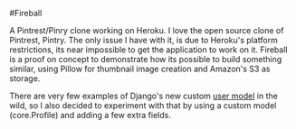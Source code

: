 #Fireball

A Pintrest/Pinry clone working on Heroku. I love the open source clone of Pintrest, Pintry. The only issue I have with it, is due to Heroku's platform restrictions, its near impossible to get the application to work on it. Fireball is a proof on concept to demonstrate how its possible to build something similar, using Pillow for thumbnail image creation and Amazon's S3 as storage. 

There are very few examples of Django's new custom [user model](https://docs.djangoproject.com/en/dev/releases/1.5/#configurable-user-model) in the wild, so I also decided to experiment with that by using a custom model (core.Profile) and adding a few extra fields.